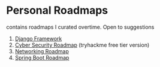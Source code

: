 # Personal Roadmaps
contains roadmaps I curated overtime. Open to suggestions

1. [Django Framework](./django_roadmap.md)
1. [Cyber Security Roadmap](./cyber_security_roadmap.md) (tryhackme free tier version)
1. [Networking Roadmap](./networking_roadmap.md)
1. [Spring Boot Roadmap](./springboot_roadmap.md)
